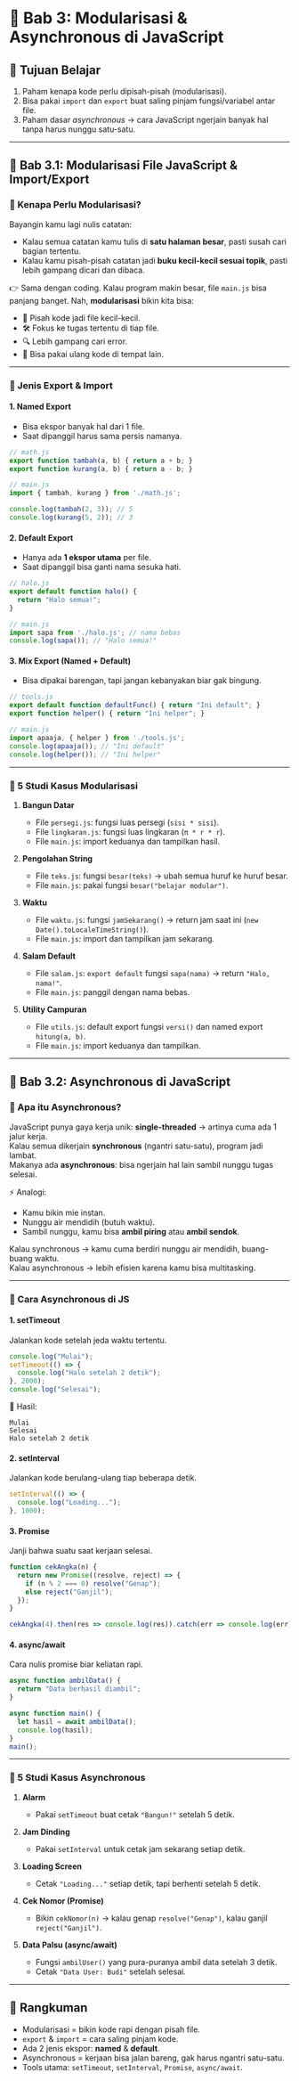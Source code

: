 # 📘 Bab 3: Modularisasi & Asynchronous di JavaScript

## 🎯 Tujuan Belajar
1. Paham kenapa kode perlu dipisah-pisah (modularisasi).  
2. Bisa pakai `import` dan `export` buat saling pinjam fungsi/variabel antar file.  
3. Paham dasar *asynchronous* → cara JavaScript ngerjain banyak hal tanpa harus nunggu satu-satu.  

---

## 🔹 Bab 3.1: Modularisasi File JavaScript & Import/Export  

### 🔎 Kenapa Perlu Modularisasi?
Bayangin kamu lagi nulis catatan:  
- Kalau semua catatan kamu tulis di **satu halaman besar**, pasti susah cari bagian tertentu.  
- Kalau kamu pisah-pisah catatan jadi **buku kecil-kecil sesuai topik**, pasti lebih gampang dicari dan dibaca.  

👉 Sama dengan coding. Kalau program makin besar, file `main.js` bisa panjang banget. Nah, **modularisasi** bikin kita bisa:  
- 📂 Pisah kode jadi file kecil-kecil.  
- 🛠️ Fokus ke tugas tertentu di tiap file.  
- 🔍 Lebih gampang cari error.  
- 🔄 Bisa pakai ulang kode di tempat lain.  

---

### 🔹 Jenis Export & Import
#### 1. Named Export
- Bisa ekspor banyak hal dari 1 file.  
- Saat dipanggil harus sama persis namanya.  

```javascript
// math.js
export function tambah(a, b) { return a + b; }
export function kurang(a, b) { return a - b; }
```

```javascript
// main.js
import { tambah, kurang } from './math.js';

console.log(tambah(2, 3)); // 5
console.log(kurang(5, 2)); // 3
```

#### 2. Default Export
- Hanya ada **1 ekspor utama** per file.  
- Saat dipanggil bisa ganti nama sesuka hati.  

```javascript
// halo.js
export default function halo() {
  return "Halo semua!";
}
```

```javascript
// main.js
import sapa from './halo.js'; // nama bebas
console.log(sapa()); // "Halo semua!"
```

#### 3. Mix Export (Named + Default)
- Bisa dipakai barengan, tapi jangan kebanyakan biar gak bingung.  

```javascript
// tools.js
export default function defaultFunc() { return "Ini default"; }
export function helper() { return "Ini helper"; }
```

```javascript
// main.js
import apaaja, { helper } from './tools.js';
console.log(apaaja()); // "Ini default"
console.log(helper()); // "Ini helper"
```

---

### 🍼 5 Studi Kasus Modularisasi
1. **Bangun Datar**  
   - File `persegi.js`: fungsi luas persegi (`sisi * sisi`).  
   - File `lingkaran.js`: fungsi luas lingkaran (`π * r * r`).  
   - File `main.js`: import keduanya dan tampilkan hasil.  

2. **Pengolahan String**  
   - File `teks.js`: fungsi `besar(teks)` → ubah semua huruf ke huruf besar.  
   - File `main.js`: pakai fungsi `besar("belajar modular")`.  

3. **Waktu**  
   - File `waktu.js`: fungsi `jamSekarang()` → return jam saat ini (`new Date().toLocaleTimeString()`).  
   - File `main.js`: import dan tampilkan jam sekarang.  

4. **Salam Default**  
   - File `salam.js`: `export default` fungsi `sapa(nama)` → return `"Halo, nama!"`.  
   - File `main.js`: panggil dengan nama bebas.  

5. **Utility Campuran**  
   - File `utils.js`: default export fungsi `versi()` dan named export `hitung(a, b)`.  
   - File `main.js`: import keduanya dan tampilkan.  

---

## 🔹 Bab 3.2: Asynchronous di JavaScript  

### 🔎 Apa itu Asynchronous?
JavaScript punya gaya kerja unik: **single-threaded** → artinya cuma ada 1 jalur kerja.  
Kalau semua dikerjain **synchronous** (ngantri satu-satu), program jadi lambat.  
Makanya ada **asynchronous**: bisa ngerjain hal lain sambil nunggu tugas selesai.  

⚡ Analogi:  
- Kamu bikin mie instan.  
- Nunggu air mendidih (butuh waktu).  
- Sambil nunggu, kamu bisa **ambil piring** atau **ambil sendok**.  

Kalau synchronous → kamu cuma berdiri nunggu air mendidih, buang-buang waktu.  
Kalau asynchronous → lebih efisien karena kamu bisa multitasking.  

---

### 🔹 Cara Asynchronous di JS
#### 1. setTimeout
Jalankan kode setelah jeda waktu tertentu.  

```javascript
console.log("Mulai");
setTimeout(() => {
  console.log("Halo setelah 2 detik");
}, 2000);
console.log("Selesai");
```

📌 Hasil:  
```
Mulai
Selesai
Halo setelah 2 detik
```

#### 2. setInterval
Jalankan kode berulang-ulang tiap beberapa detik.  

```javascript
setInterval(() => {
  console.log("Loading...");
}, 1000);
```

#### 3. Promise
Janji bahwa suatu saat kerjaan selesai.  

```javascript
function cekAngka(n) {
  return new Promise((resolve, reject) => {
    if (n % 2 === 0) resolve("Genap");
    else reject("Ganjil");
  });
}

cekAngka(4).then(res => console.log(res)).catch(err => console.log(err));
```

#### 4. async/await
Cara nulis promise biar keliatan rapi.  

```javascript
async function ambilData() {
  return "Data berhasil diambil";
}

async function main() {
  let hasil = await ambilData();
  console.log(hasil);
}
main();
```

---

### 🍼 5 Studi Kasus Asynchronous
1. **Alarm**  
   - Pakai `setTimeout` buat cetak `"Bangun!"` setelah 5 detik.  

2. **Jam Dinding**  
   - Pakai `setInterval` untuk cetak jam sekarang setiap detik.  

3. **Loading Screen**  
   - Cetak `"Loading..."` setiap detik, tapi berhenti setelah 5 detik.  

4. **Cek Nomor (Promise)**  
   - Bikin `cekNomor(n)` → kalau genap `resolve("Genap")`, kalau ganjil `reject("Ganjil")`.  

5. **Data Palsu (async/await)**  
   - Fungsi `ambilUser()` yang pura-puranya ambil data setelah 3 detik.  
   - Cetak `"Data User: Budi"` setelah selesai.  

---

## 📌 Rangkuman
- Modularisasi = bikin kode rapi dengan pisah file.  
- `export` & `import` = cara saling pinjam kode.  
- Ada 2 jenis ekspor: **named** & **default**.  
- Asynchronous = kerjaan bisa jalan bareng, gak harus ngantri satu-satu.  
- Tools utama: `setTimeout`, `setInterval`, `Promise`, `async/await`.  
